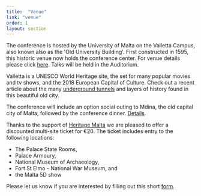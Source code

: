 ```yaml
---
title:  "Venue"
link: "venue"
order: 1
layout: section
---
```


The conference is hosted by the University of Malta on the Valletta Campus, also known also as the 'Old University Building'. First constructed in 1595, this historic venue now holds the conference center. For venue details please click <a href="http://www.um.edu.mt/conferenceunit">here</a>. Talks will be held in the Auditorium.

Valletta is a UNESCO World Heritage site, the set for many popular movies and tv shows, and the 2018 European Capital of Culture. Check out a recent article about the many <a href="https://www.theguardian.com/cities/2017/feb/20/malta-secret-tunnels-inside-newly-discovered-underworld-valletta">underground tunnels</a> and layers of history found in this beautiful old city.

The conference will include an option social outing to Mdina, the old capital city of Malta, followed by the conference dinner. [Details](https://www.um.edu.mt/conferenceunit/rggd2017/mdinatour).

Thanks to the support of [Heritage Malta](http://heritagemalta.org/) we are pleased to offer a discounted multi-site ticket for &euro;20. The ticket includes entry to the following locations:

 - The Palace State Rooms,
 - Palace Armoury,
 - National Museum of Archaeology,
 - Fort St Elmo - National War Museum, and
 - the Malta 5D show

Please let us know if you are interested by filling out this short [form](https://goo.gl/forms/k9YQRFWXOtzHo4tw2).

